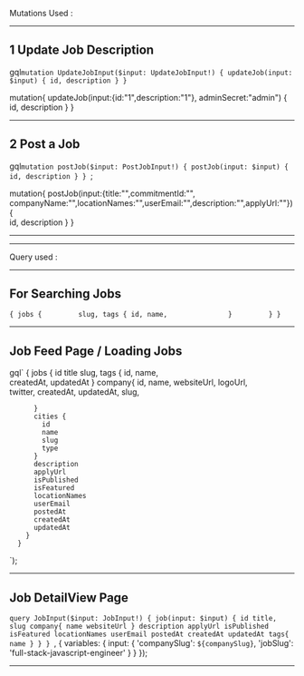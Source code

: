 Mutations Used :

----------------------------------------------------------------------------------
1 Update Job Description
----------------------------------------------------------------------------------


gql`
  mutation UpdateJobInput($input: UpdateJobInput!) {
    updateJob(input: $input) {
        id,
        description
    }
  }
`

mutation{
   updateJob(input:{id:"1",description:"1"}, adminSecret:"admin") {
    id,
    description
  }
}

----------------------------------------------------------------------------------
2 Post a Job
----------------------------------------------------------------------------------

gql`mutation postJob($input: PostJobInput!) {
    postJob(input: $input) {
        id,
        description
    }
  }
`;


mutation{
   postJob(input:{title:"",commitmentId:"", companyName:"",locationNames:"",userEmail:"",description:"",applyUrl:""}) {    
    id,
    description
  }
}


----------------------------------------------------------------------------------
----------------------------------------------------------------------------------


Query used :

----------------------------------------------------------------------------------
For Searching Jobs
----------------------------------------------------------------------------------

`{
  jobs {        
    slug,
    tags {
      id,
      name,              
    }        
  }
 }`

----------------------------------------------------------------------------------
Job Feed Page / Loading Jobs
----------------------------------------------------------------------------------

gql` 
    {
        jobs {
          id
          title
          slug,
          tags {
            id,
            name,      
            createdAt,
            updatedAt
          }
          company{
            id,
            name,
            websiteUrl,
            logoUrl,      
            twitter,
            createdAt,
            updatedAt,
            slug,
            
          }
          cities {
            id
            name
            slug
            type
          }
          description
          applyUrl
          isPublished
          isFeatured
          locationNames
          userEmail
          postedAt
          createdAt
          updatedAt
        }
      }
`);

----------------------------------------------------------------------------------
Job DetailView Page
----------------------------------------------------------------------------------

`query JobInput($input: JobInput!) {
        job(input: $input) {
        id
      title,
      slug
      company{
        name
        websiteUrl
      }
      description
      applyUrl
      isPublished
      isFeatured
      locationNames
      userEmail
      postedAt
      createdAt
      updatedAt
      tags{
        name
      }
      }
      }
    `, { variables: { input: { 'companySlug': `${companySlug}`, 'jobSlug': 'full-stack-javascript-engineer' } } });
    
----------------------------------------------------------------------------------    

